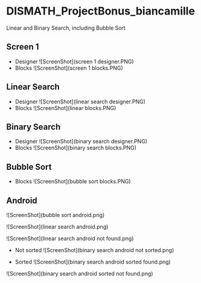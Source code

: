 # DISMATH_ProjectBonus_biancamille
Linear and Binary Search, including Bubble Sort

## Screen 1
- Designer
![ScreenShot](screen 1 designer.PNG)
- Blocks
![ScreenShot](screen 1 blocks.PNG)

## Linear Search
- Designer
![ScreenShot](linear search designer.PNG)
- Blocks
![ScreenShot](linear blocks.PNG)

## Binary Search
- Designer
![ScreenShot](binary search designer.PNG)
- Blocks
![ScreenShot](binary search blocks.PNG)

## Bubble Sort
- Blocks
![ScreenShot](bubble sort blocks.PNG)

## Android 
![ScreenShot](bubble sort android.png)

![ScreenShot](linear search android.png)

![ScreenShot](linear search android not found.png)

- Not sorted
![ScreenShot](binary search android not sorted.png)

- Sorted
![ScreenShot](binary search android sorted found.png)

![ScreenShot](binary search android sorted not found.png)
